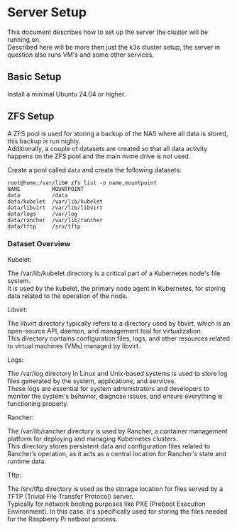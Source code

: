 # Server Setup

This document describes how to set up the server the cluster will be running on.  
Described here will be more then just the k3s cluster setup, the server in question also runs VM's and some other services.

## Basic Setup

Install a minimal Ubuntu 24.04 or higher.  

## ZFS Setup

A ZFS pool is used for storing a backup of the NAS where all data is stored, this backup is run nighly.  
Additionally, a couple of datasets are created so that all data activity happens on the ZFS pool and the main nvme drive is not used.  

Create a pool called `data` and create the following datasets:

```console
root@home:/var/lib# zfs list -o name,mountpoint 
NAME          MOUNTPOINT
data          /data
data/kubelet  /var/lib/kubelet
data/libvirt  /var/lib/libvirt
data/logs     /var/log
data/rancher  /var/lib/rancher
data/tftp     /srv/tftp
```

### Dataset Overview

Kubelet:

The /var/lib/kubelet directory is a critical part of a Kubernetes node's file system.  
It is used by the kubelet, the primary node agent in Kubernetes, for storing data related to the operation of the node.

Libvirt:

The libvirt directory typically refers to a directory used by libvirt, which is an open-source API, daemon, and management tool for virtualization.  
This directory contains configuration files, logs, and other resources related to virtual machines (VMs) managed by libvirt.

Logs:

The /var/log directory in Linux and Unix-based systems is used to store log files generated by the system, applications, and services.  
These logs are essential for system administrators and developers to monitor the system's behavior, diagnose issues, and ensure everything is functioning properly.

Rancher:

The /var/lib/rancher directory is used by Rancher, a container management platform for deploying and managing Kubernetes clusters.  
This directory stores persistent data and configuration files related to Rancher’s operation, as it acts as a central location for Rancher's state and runtime data.

Tftp:

The /srv/tftp directory is used as the storage location for files served by a TFTP (Trivial File Transfer Protocol) server.  
Typically for network booting purposes like PXE (Preboot Execution Environment). In this case, it's specifically used for storing the files needed for the Raspberry Pi netboot process.
